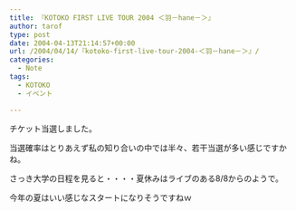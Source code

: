 ```yaml
---
title: 『KOTOKO FIRST LIVE TOUR 2004 ＜羽－hane－＞』
author: tarof
type: post
date: 2004-04-13T21:14:57+00:00
url: /2004/04/14/『kotoko-first-live-tour-2004-＜羽－hane－＞』/
categories:
  - Note
tags:
  - KOTOKO
  - イベント

---
```

チケット当選しました。
  
当選確率はとりあえず私の知り合いの中では半々、若干当選が多い感じですかね。

さっき大学の日程を見ると・・・・夏休みはライブのある8/8からのようで。
  
今年の夏はいい感じなスタートになりそうですねｗ